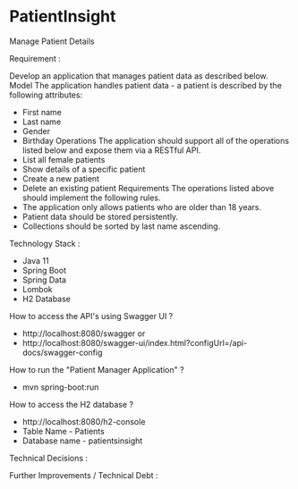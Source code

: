 # PatientInsight
Manage Patient Details

Requirement :

Develop an application that manages patient data as described below.
Model
The application handles patient data - a patient is described by the following attributes:
- First name
- Last name
- Gender
- Birthday
  Operations
  The application should support all of the operations listed below and expose them via a
  RESTful API.
- List all female patients
- Show details of a specific patient
- Create a new patient
- Delete an existing patient
  Requirements
  The operations listed above should implement the following rules.
- The application only allows patients who are older than 18 years.
- Patient data should be stored persistently.
- Collections should be sorted by last name ascending.

Technology Stack :
- Java 11
- Spring Boot
- Spring Data
- Lombok
- H2 Database

How to access the API's using Swagger UI ?
  - http://localhost:8080/swagger or
  - http://localhost:8080/swagger-ui/index.html?configUrl=/api-docs/swagger-config

How to run the "Patient Manager Application" ?
 - mvn spring-boot:run

How to access the H2 database ?
 - http://localhost:8080/h2-console
 - Table Name - Patients
 - Database name - patientsinsight

Technical Decisions :

Further Improvements / Technical Debt :


